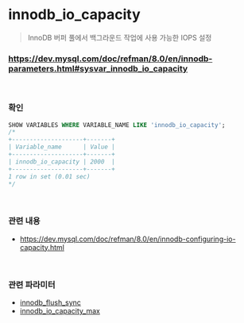innodb_io_capacity
===
>InnoDB 버퍼 풀에서 백그라운드 작업에 사용 가능한 IOPS 설정

### https://dev.mysql.com/doc/refman/8.0/en/innodb-parameters.html#sysvar_innodb_io_capacity

<br>

### 확인
```sql
SHOW VARIABLES WHERE VARIABLE_NAME LIKE 'innodb_io_capacity';
/*
+--------------------+-------+
| Variable_name      | Value |
+--------------------+-------+
| innodb_io_capacity | 2000  |
+--------------------+-------+
1 row in set (0.01 sec)
*/
```

<br>

### 관련 내용
* https://dev.mysql.com/doc/refman/8.0/en/innodb-configuring-io-capacity.html

<br>

### 관련 파라미터
* [innodb_flush_sync](./innodb_flush_sync.md)
* [innodb_io_capacity_max](./innodb_io_capacity_max.md)

<br>
